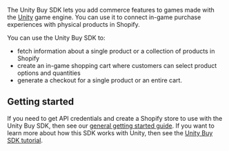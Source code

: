 The Unity Buy SDK lets you add commerce features to games made with the [Unity](//unity3d.com) game engine. You can use it to connect in-game purchase experiences with physical products in Shopify.

You can use the Unity Buy SDK to:

* fetch information about a single product or a collection of products in Shopify
* create an in-game shopping cart where customers can select product options and quantities
* generate a checkout for a single product or an entire cart.

## Getting started

If you need to get API credentials and create a Shopify store to use with the Unity Buy SDK, then see our [general getting started guide](//help.shopify.com/api/getting-started). If you want to learn more about how this SDK works with Unity, then see the [Unity Buy SDK tutorial](//help.shopify.com/api/sdks/custom-storefront/unity-buy-sdk/getting-started).
